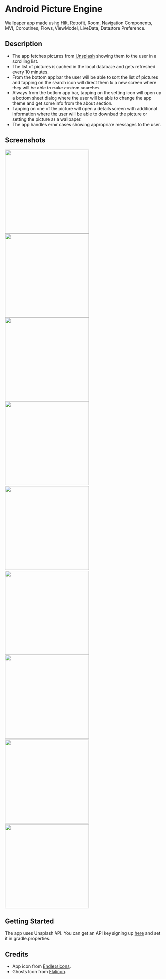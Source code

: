 # Android Picture Engine
Wallpaper app made using Hilt, Retrofit, Room, Navigation Components, MVI, Coroutines, Flows, ViewModel, LiveData, Datastore Preference.

## Description

- The app fetches pictures from <a href="https://unsplash.com/" target="_blank">Unsplash</a> showing them to the user in a scrolling list.
- The list of pictures is cached in the local database and gets refreshed every 10 minutes.
- From the bottom app bar the user will be able to sort the list of pictures and tapping on the search icon will direct them to a new screen where they will be able to make custom searches.
- Always from the bottom app bar, tapping on the setting icon will open up a bottom sheet dialog where the user will be able to change the app theme and get some info from the about section.
- Tapping on one of the picture will open a details screen with additional information where the user will be able to download the picture or setting the picture as a wallpaper.
- The app handles error cases showing appropriate messages to the user.

## Screenshots
<img src="https://github.com/simoneconigliaro/android_picture_engine/blob/master/Screenshot_01.png" width="270"/>
<img src="https://github.com/simoneconigliaro/android_picture_engine/blob/master/Screenshot_02.png" width="270"/>
<img src="hhttps://github.com/simoneconigliaro/android_picture_engine/blob/master/Screenshot_03.png" width="270"/>
<img src="https://github.com/simoneconigliaro/android_picture_engine/blob/master/Screenshot_04.png" width="270"/>&nbsp;
<img src="https://github.com/simoneconigliaro/android_picture_engine/blob/master/Screenshot_05.png" width="270"/>&nbsp;
<img src="hhttps://github.com/simoneconigliaro/android_picture_engine/blob/master/Screenshot_06.png" width="270"/>
<img src="https://github.com/simoneconigliaro/android_picture_engine/blob/master/Screenshot_07.png" width="270"/>&nbsp;
<img src="https://github.com/simoneconigliaro/android_picture_engine/blob/master/Screenshot_08.png" width="270"/>&nbsp;
<img src="hhttps://github.com/simoneconigliaro/android_picture_engine/blob/master/Screenshot_09.png" width="270"/>

## Getting Started
The app uses Unsplash API. You can get an API key signing up <a href="https://unsplash.com/developers" target="_blank">here</a> and set it in gradle.properties.

## Credits
- App icon from <a href="https://endlessicons.com/free-icons/mountain-icon-1/" target="_blank">Endlessicons</a>.
- Ghosts Icon from <a href="https://www.flaticon.com/free-icon/ghost_1150381?term=ghost&page=1&position=55&page=1&position=55&related_id=1150381&origin=tag" target="_blank">Flaticon</a>.
